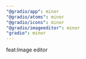 ```yaml
---
"@gradio/app": minor
"@gradio/atoms": minor
"@gradio/icons": minor
"@gradio/imageeditor": minor
"gradio": minor
---
```


feat:Image editor
